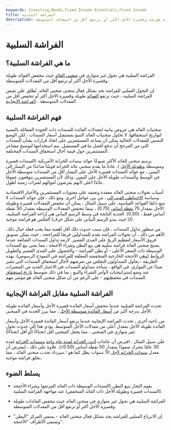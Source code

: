 ```yaml
---
keywords: Investing,Bonds,Fixed Income Essentials,Fixed Income
title: الفراشة السلبية
description: الفراشة السلبية هي تحول غير متوازي في منحنى العائد حيث تنخفض العوائد طويلة وقصيرة الأجل أكثر أو ترتفع أقل من المعدلات المتوسطة.
---
```


# الفراشة السلبية
## ما هي الفراشة السلبية؟

الفراشة السلبية هي تحول غير متوازي في [منحنى العائد](/yieldcurve) حيث تنخفض العوائد طويلة وقصيرة الأجل أكثر أو ترتفع أقل من المعدلات المتوسطة.

إن التحول السلبي للفراشة يحد بشكل فعال منحنى منحنى العائد. يُطلق على نقيض الفراشة السلبية ، حيث ترتفع [العوائد](/yield) طويلة وقصيرة الأجل أكثر أو تنخفض أقل من المعدلات المتوسطة ، [الفراشة الإيجابية](/positivebutterfly).

## فهم الفراشة السلبية

منحنيات العائد هي عروض بيانية لمعدلات الفائدة للسندات ذات الجودة المماثلة بالنسبة لتواريخ استحقاقها. لا تحاول منحنيات العائد التنبؤ بمستقبل أسعار السندات ، لكن الوضع النسبي للمعدلات الحالية يمكن أن يساعد المستثمرين على اتخاذ قرارات بشأن السندات التي من المرجح أن تدفع أفضل ما في المستقبل. يتم استخدامها لتوضيح مشاعر المستثمرين حول قيمة آجال استحقاق السندات المختلفة.

يرسم منحنى العائد الأكثر شيوعًا عوائد سندات الخزانة الأمريكية (السندات قصيرة ومتوسطة [وطويلة الأجل](/treasurybond) ). عادةً ما يقدم منحنى عائد الخزانة قوسًا صاعدًا من اليسار إلى اليمين ، مع عوائد السندات قصيرة الأجل على اليسار أقل من السندات متوسطة الأجل في الوسط والسندات طويلة الأجل على اليمين. وذلك لأن المستثمرين يتوقعون عمومًا عائدًا أعلى لأنهم يقرضون أموالهم لفترات زمنية أطول.

أسباب تحولات منحنى العائد معقدة وتعتمد على معنويات المستثمرين والأخبار الاقتصادية وسياسة [الاحتياطي الفيدرالي](/federalreservebank) ، من بين عوامل أخرى. ومع ذلك ، فإن عوائد السندات لا تتبع دائمًا القواعد القياسية. على سبيل المثال ، يمكن أن تنخفض المعدلات قصيرة وطويلة الأجل بمقدار 75 [نقطة أساس](/basispoint) (0.75) ، بينما تنخفض المعدلات الوسيطة بمقدار 50 نقطة أساس فقط ، (0.50). الحدبة الناتجة في وسط الرسم البياني هي إزاحة الفراشة السلبية. العكس هو فراشة موجبة (حيث يبدو الرسم البياني على شكل حرف U).

من منظور تداول السندات ، فإن سبب حدوث ذلك أقل أهمية مما يجب فعله حيال ذلك. الأهم من ذلك ، أن تحولات الفراشة تقدم للمتداولين فرصًا للمراجحة ، حيث يمكن تسويق فروق الأسعار لتعظيم الربح على المدى القصير. لازمة تداول السندات الشائعة عندما يصبح منحنى العائد فراشة سلبية هي بيع البطن وشراء الأجنحة ، مما يعني بيع السندات الوسيطة ذات السعر الأعلى - أو بطن الفراشة - والحصول على المدى القصير والطويل الروابط (وهي الأجنحة الخارجية المنخفضة المعلقة للفراشة في النموذج الرسومي). بهذه الطريقة ، يحاول المتداولون التخلص من تعرضهم لآجال استحقاق السندات التي تتغير بعيدًا عن الموازي. في الواقع ، سيأخذ متداولو السندات في الاعتبار العديد من المتغيرات عند وضع إستراتيجيات لأوامر الشراء والبيع ، بما في ذلك متوسط [تاريخ استحقاق](/maturitydate) السندات في محفظتهم - على الرغم من أن شكل منحنى العائد هو مؤشر مهم.

## الفراشة السلبية مقابل الفراشة الإيجابية

تحدث الفراشة السلبية عندما تنخفض أسعار الفائدة قصيرة الأجل وأسعار الفائدة طويلة الأجل بدرجة أكبر من [أسعار الفائدة متوسطة الأجل](/intermediatetermdebt) ، مما يبرز الحدبة في المنحنى.

من ناحية أخرى ، تحدث الفراشة الإيجابية عندما ترتفع أسعار الفائدة قصيرة الأجل وأسعار الفائدة طويلة الأجل بمعدل أعلى من معدلات الأجل المتوسط. يؤدي هذا إلى حدوث تحول غير متوازي في المنحنى ، مما يجعل المنحنى أقل انحناءًا (أو أقل انحناءًا).

على سبيل المثال ، افترض أن عائدات [أذون الخزانة لمدة عام واحد](/treasurybill) [وسندات الخزانة](/treasurybond) لمدة 30 عامًا تتحرك صعودًا بمقدار 50 نقطة أساس (0.50٪). علاوة على ذلك ، لنفترض أن معدل [سندات الخزانة لأجل](/treasurynote) 10 سنوات يظل كما هو ؛ سيزداد تحدب منحنى العائد ، مما يخلق فراشة موجبة.

## يسلط الضوء

- يقوم التجار ببيع البطن (السندات الوسيطة ذات العائد المرتفع) وشراء الأجنحة (السندات قصيرة وطويلة الأجل ذات العائد المنخفض) عند مواجهة الفراشة السلبية.

- الفراشة السلبية هي تحول غير متوازي في منحنى العائد حيث تنخفض العائدات طويلة وقصيرة الأجل أكثر أو ترتفع أقل من المعدلات المتوسطة.

- إن الانزياح السلبي للفراشة يحد بشكل فعال منحنى العائد - يسمى المركز "البطن" وتسمى الأطراف "الأجنحة".

